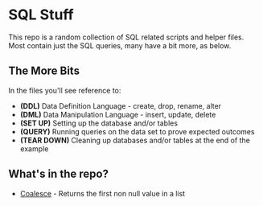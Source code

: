 # SQL Stuff
This repo is a random collection of SQL related scripts and helper files.
Most contain just the SQL queries, many have a bit more, as below.

## The More Bits
In the files you'll see reference to:

* **(DDL)** Data Definition Language - create, drop, rename, alter
* **(DML)** Data Manipulation Language - insert, update, delete
* **(SET UP)** Setting up the database and/or tables
* **(QUERY)** Running queries on the data set to prove expected outcomes
* **(TEAR DOWN)** Cleaning up databases and/or tables at the end of the example


## What's in the repo?
* [Coalesce](https://github.com/MarkCBJSS/SQL-stuff/blob/main/sql-coalesce-example.sql) - Returns the first non null value in a list
